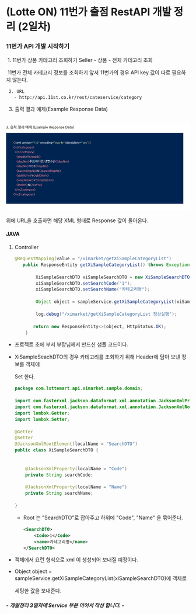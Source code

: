 # (Lotte ON) 11번가 출점 RestAPI 개발 정리 (2일차)



  ### 11번가 API 개발 시작하기  

​	1.  11번가 상품 카테고리 조회하기  Seller - 상품 - 전체 카테고리 조회 

​		 11번가 전체 카테고리 정보를 조회하기 앞서 11번가의 경우 API key 값이 따로 필요하지 않는다. 

  	 2. URL 
       - http://api.11st.co.kr/rest/cateservice/category



3.  출력 결과 예제(Example Response Data)

​		![p1](./이미지/2일차/p1.PNG)

 위에 URL을 호출하면 해당 XML 형태로 Response 값이 돌아온다. 



#### JAVA 

1. Controller 

   ```java
   @RequestMapping(value = "/ximarket/getXiSampleCategoryList")
      public ResponseEntity getXiSampleCategoryList() throws Exception{
   
           XiSampleSearchDTO xiSampleSearchDTO = new XiSampleSearchDTO();
           xiSampleSearchDTO.setSearchCode("1");
           xiSampleSearchDTO.setSearchName("카테고리명");
   
           Object object = sampleService.getXiSampleCategoryList(xiSampleSearchDTO);
   
           log.debug("/ximarket/getXiSampleCategoryList 정상실행");
   
          return new ResponseEntity<>(object, HttpStatus.OK);
       }
   
   ```

 - 프로젝트 초에 부서 부장님께서 만드신 샘플 코드이다. 

 - XiSampleSeachDTO의 경우 카테고리를 조회하기 위해 Header에 담아 보낸 정보를 객체에 

   Set 한다.

   ```java
   package com.lottemart.api.ximarket.sample.domain;
   
   import com.fasterxml.jackson.dataformat.xml.annotation.JacksonXmlProperty;
   import com.fasterxml.jackson.dataformat.xml.annotation.JacksonXmlRootElement;
   import lombok.Getter;
   import lombok.Setter;
   
   @Getter
   @Setter
   @JacksonXmlRootElement(localName = "SearchDTO")
   public class XiSampleSearchDTO {
   
   
       @JacksonXmlProperty(localName = "Code")
       private String searchCode;
   
       @JacksonXmlProperty(localName = "Name")
       private String searchName;
   
   }
   
   ```

   - Root 는 "SearchDTO"로 잡아주고 하위에 "Code", "Name" 을  묶어준다. 

     ```xml
     <SearchDTO>
         <Code>1</Code>
         <name>카테고리명</name>
     </SearchDTO>
     ```

 - 객체에서 요런 형식으로 xml 이 생성되어 보내질 예정이다. 

 - Object  object = sampleService.getXiSampleCategoryList(xiSampleSearchDTO)에 객체로 

   세팅한 값을 보내준다. 




##### - 개발정리 3일차에 Service 부분 이어서 작성 합니다. - 

